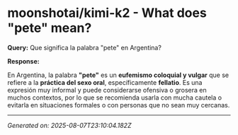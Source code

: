 # moonshotai/kimi-k2 - What does "pete" mean?

**Query:** Que significa la palabra "pete" en Argentina?



**Response:**

En Argentina, la palabra **"pete"** es un **eufemismo coloquial y vulgar** que se refiere a la **práctica del sexo oral**, específicamente **fellatio**. Es una expresión muy informal y puede considerarse ofensiva o grosera en muchos contextos, por lo que se recomienda usarla con mucha cautela o evitarla en situaciones formales o con personas que no sean muy cercanas.

---
*Generated on: 2025-08-07T23:10:04.182Z*
